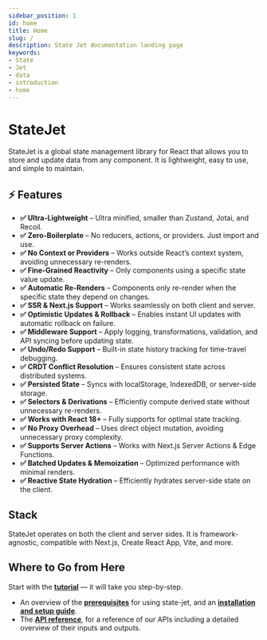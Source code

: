 ```yaml
---
sidebar_position: 1
id: home
title: Home
slug: /
description: State Jet documentation landing page
keywords:
- State
- Jet
- data
- introduction
- home
---
```


# StateJet

StateJet is a global state management library for React that allows you to store and update data from any component. It is lightweight, easy to use, and simple to maintain.

## ⚡ Features

- **✅ Ultra-Lightweight** – Ultra minified, smaller than Zustand, Jotai, and Recoil.
- **✅ Zero-Boilerplate** – No reducers, actions, or providers. Just import and use.
- **✅ No Context or Providers** – Works outside React’s context system, avoiding unnecessary re-renders.
- **✅ Fine-Grained Reactivity** – Only components using a specific state value update.
- **✅ Automatic Re-Renders** – Components only re-render when the specific state they depend on changes.
- **✅ SSR & Next.js Support** – Works seamlessly on both client and server.
- **✅ Optimistic Updates & Rollback** – Enables instant UI updates with automatic rollback on failure.
- **✅ Middleware Support** – Apply logging, transformations, validation, and API syncing before updating state.
- **✅ Undo/Redo Support** – Built-in state history tracking for time-travel debugging.
- **✅ CRDT Conflict Resolution** – Ensures consistent state across distributed systems.
- **✅ Persisted State** – Syncs with localStorage, IndexedDB, or server-side storage.
- **✅ Selectors & Derivations** – Efficiently compute derived state without unnecessary re-renders.
- **✅ Works with React 18+** – Fully supports for optimal state tracking.
- **✅ No Proxy Overhead** – Uses direct object mutation, avoiding unnecessary proxy complexity.
- **✅ Supports Server Actions** – Works with Next.js Server Actions & Edge Functions.
- **✅ Batched Updates & Memoization** – Optimized performance with minimal renders.
- **✅ Reactive State Hydration** – Efficiently hydrates server-side state on the client.

## Stack

StateJet operates on both the client and server sides. It is framework-agnostic, compatible with Next.js, Create React App, Vite, and more.

## Where to Go from Here

<div className="bigCallToAction">
Start with the <strong><a href="/docs/tutorial/intro/">tutorial</a></strong> — it will take you step-by-step.
</div>


- An overview of the **[prerequisites](/docs/getting-started/prerequisites/)** for using state-jet, and an **[installation and setup guide](/docs/getting-started/installation-and-setup/)**.
- The **[API reference](/docs/category/api-reference/)**, for a reference of our APIs including a detailed overview of their inputs and outputs.
